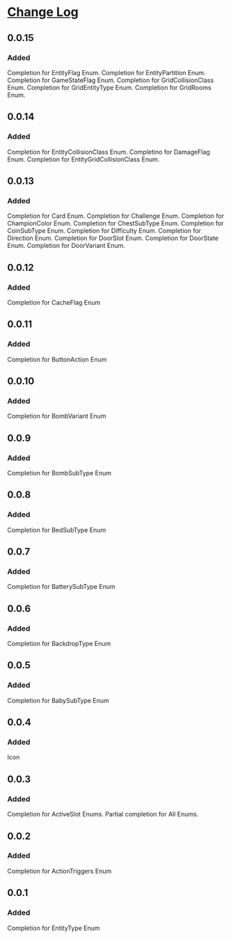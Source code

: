 # [Change Log](https://keepachangelog.com/en/1.0.0/)
## 0.0.15
### Added
Completion for EntityFlag Enum.
Completion for EntityPartition Enum.
Completion for GameStateFlag Enum.
Completion for GridCollisionClass Enum.
Completion for GridEntityType Enum.
Completion for GridRooms Enum.
## 0.0.14
### Added
Completion for EntityCollisionClass Enum.
Completino for DamageFlag Enum.
Completion for EntityGridCollisionClass Enum.
## 0.0.13
### Added
Completion for Card Enum.
Completion for Challenge Enum.
Completion for ChampionColor Enum.
Completion for ChestSubType Enum.
Completion for CoinSubType Enum.
Completion for Difficulty Enum.
Completion for Direction Enum.
Completion for DoorSlot Enum.
Completion for DoorState Enum.
Completion for DoorVariant Enum.
## 0.0.12
### Added
Completion for CacheFlag Enum
## 0.0.11
### Added
Completion for ButtonAction Enum
## 0.0.10
### Added
Completion for BombVariant Enum
## 0.0.9
### Added
Completion for BombSubType Enum
## 0.0.8
### Added
Completion for BedSubType Enum
## 0.0.7
### Added
Completion for BatterySubType Enum
## 0.0.6
### Added
Completion for BackdropType Enum
## 0.0.5
### Added
Completion for BabySubType Enum
## 0.0.4
### Added
Icon
## 0.0.3
### Added
Completion for ActiveSlot Enums.
Partial completion for All Enums.
## 0.0.2
### Added
Completion for ActionTriggers Enum
## 0.0.1
### Added
Completion for EntityType Enum